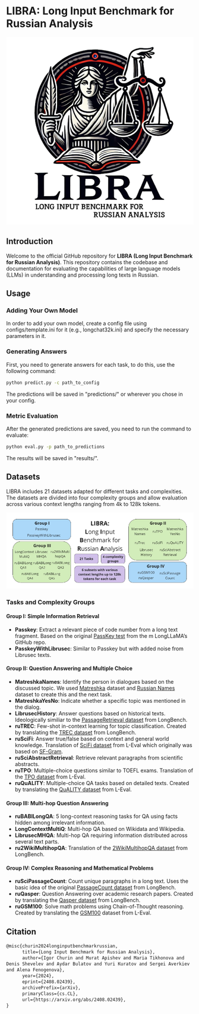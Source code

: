 # LIBRA: Long Input Benchmark for Russian Analysis

<p align="center">
  <picture>
    <img alt="LIBRA" src="docs/LIBRA_logo.png" style="max-width: 100%;">
  </picture>
</p>
 
## Introduction

Welcome to the official GitHub repository for **LIBRA (Long Input Benchmark for Russian Analysis)**. This repository contains the codebase and documentation for evaluating the capabilities of large language models (LLMs) in understanding and processing long texts in Russian.

## Usage

### Adding Your Own Model

In order to add your own model, create a config file using configs/template.ini for it (e.g., longchat32k.ini) and specify the necessary parameters in it.

### Generating Answers

First, you need to generate answers for each task, to do this, use the following command:

```bash
python predict.py -c path_to_config
```

The predictions will be saved in "predictions/" or wherever you chose in your config.

### Metric Evaluation

After the generated predictions are saved, you need to run the command to evaluate:

```bash
python eval.py -p path_to_predictions
```

The results will be saved in "results/".

## Datasets

LIBRA includes 21 datasets adapted for different tasks and complexities. The datasets are divided into four complexity groups and allow evaluation across various context lengths ranging from 4k to 128k tokens.

<p align="center">
  <picture>
    <img alt="LIBRA" src="docs/LIBRA_table.png" style="max-width: 100%;">
  </picture>
</p>

### Tasks and Complexity Groups

#### Group I: Simple Information Retrieval

- **Passkey**: Extract a relevant piece of code number from a long text fragment. Based on the original [PassKey test](https://github.com/CStanKonrad/long_llama/blob/main/examples/passkey.py) from the m LongLLaMA’s GitHub repo.
- **PasskeyWithLibrusec**: Similar to Passkey but with added noise from Librusec texts.

#### Group II: Question Answering and Multiple Choice

- **MatreshkaNames**: Identify the person in dialogues based on the discussed topic. We used [Matreshka](https://huggingface.co/datasets/zjkarina/matreshka) dataset and [Russian Names](https://www.kaggle.com/datasets/rai220/russian-cyrillic-names-and-sex/data) dataset to create this and the next task.
- **MatreshkaYesNo**: Indicate whether a specific topic was mentioned in the dialog.
- **LibrusecHistory**: Answer questions based on historical texts. Ideologically similiar to the [PassageRetrieval dataset](https://huggingface.co/datasets/THUDM/LongBench/viewer/passage_retrieval_en) from LongBench.
- **ruTREC**: Few-shot in-context learning for topic classification. Created by translating the [TREC dataset](https://huggingface.co/datasets/THUDM/LongBench/viewer/trec_e) from LongBench.
- **ruSciFi**: Answer true/false based on context and general world knowledge. Translation of [SciFi dataset](https://huggingface.co/datasets/L4NLP/LEval/viewer/sci_f) from L-Eval which originally was based on [SF-Gram](https://github.com/nschaetti/SFGram-dataset).
- **ruSciAbstractRetrieval**: Retrieve relevant paragraphs from scientific abstracts.
- **ruTPO**: Multiple-choice questions similar to TOEFL exams. Translation of the [TPO dataset](https://huggingface.co/datasets/L4NLP/LEval/viewer/tpo) from L-Eval.
- **ruQuALITY**: Multiple-choice QA tasks based on detailed texts. Created by translating the [QuALITY dataset](https://huggingface.co/datasets/L4NLP/LEval/viewer/quality) from L-Eval.

#### Group III: Multi-hop Question Answering

- **ruBABILongQA**: 5 long-context reasoning tasks for QA using facts hidden among irrelevant information.
- **LongContextMultiQ**: Multi-hop QA based on Wikidata and Wikipedia.
- **LibrusecMHQA**: Multi-hop QA requiring information distributed across several text parts.
- **ru2WikiMultihopQA**: Translation of the [2WikiMultihopQA dataset](https://huggingface.co/datasets/THUDM/LongBench/viewer/2wikimqa_e) from LongBench.

#### Group IV: Complex Reasoning and Mathematical Problems

- **ruSciPassageCount**: Count unique paragraphs in a long text. Uses the basic idea of the original [PassageCount dataset](https://huggingface.co/datasets/THUDM/LongBench/viewer/passage_count) from LongBench.
- **ruQasper**: Question Answering over academic research papers. Created by translating the [Qasper dataset](https://huggingface.co/datasets/THUDM/LongBench/viewer/qasper_e) from LongBench.
- **ruGSM100**: Solve math problems using Chain-of-Thought reasoning. Created by translating the [GSM100](https://huggingface.co/datasets/L4NLP/LEval/viewer/gsm100) dataset from L-Eval.

## Citation

```
@misc{churin2024longinputbenchmarkrussian,
      title={Long Input Benchmark for Russian Analysis},
      author={Igor Churin and Murat Apishev and Maria Tikhonova and Denis Shevelev and Aydar Bulatov and Yuri Kuratov and Sergei Averkiev and Alena Fenogenova},
      year={2024},
      eprint={2408.02439},
      archivePrefix={arXiv},
      primaryClass={cs.CL},
      url={https://arxiv.org/abs/2408.02439},
}
```
